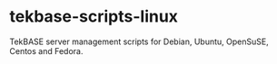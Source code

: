 # tekbase-scripts-linux

TekBASE server management scripts for Debian, Ubuntu, OpenSuSE, Centos and Fedora.